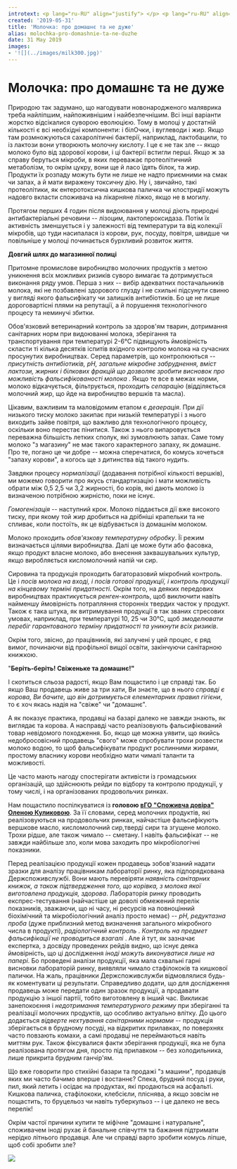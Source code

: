 ```yaml
---
introtext: <p lang="ru-RU" align="justify"> </p> <p lang="ru-RU" align="justify"><span><span><span lang="uk-UA"> Вибір постачальника харчових продуктів, а особливо, молочних </span></span><span><span lang="uk-UA">– </span></span><span><span lang="uk-UA">штука страх, яка відповідальна! Бо молоко, з точки зору мікроорганізмів, дуже благодатний харч і жоден навіть найледачіший мікроб не втримається, щоб не скористатися нагодою влаштувати собі там життя. Окрім того, молочні продукти, на жаль, доволі часто фальсифікують.</span></span></span></p>
created: '2019-05-31'
title: 'Молочка: про домашнє та не дуже'
alias: molochka-pro-domashnie-ta-ne-duzhe
date: 31 May 2019
images:
- '![](../images/milk300.jpg)'
---
```


# Молочка: про домашнє та не дуже

Природою так задумано, що нагодувати новонародженого маляврика треба найліпшим, найпоживнішим і найбезпечнішим. Всі інші варіанти жорстко відсікалися суворою еволюцією. Тому в молоці у достатній кількості є всі необхідні компоненти: і білОчки, і вуглеводи і жир. Якщо там розмножуються сахаролітичні бактерії, наприклад, лактобацили, то із лактози вони утворюють молочну кислоту. І це є не так зле -- якщо молоко було від здорової корови, і ці бактерії встигли перші. Якщо ж за справу беруться мікроби, в яких переважає протеолітичний метаболізм, то окрім цукру, вони ще й ласо їдять білок, та жир. Продукти їх розпаду можуть бути не лише не надто приємними на смак чи запах, а й мати виражену токсичну дію. Ну і, звичайно, такі протеолітики, як ентеротоксична кишкова паличка чи клостридії можуть надовго вкласти споживача на лікарняне ліжко, якщо не в могилу.

Протягом перших 4 годин після видоювання у молоці діють природні антибактеріальні речовини -- лізоцим, лактопероксидаза. Потім їх активність зменшується і у залежності від температури та від колекції мікробів, що туди насипалася із корови, рук, посуду, повітря, швидше чи повільніше у молоці починається бурхливий розвиток життя.

**Довгий шлях до магазинної полиці**

Притомне промислове виробництво молочних продуктів з метою уникнення всіх можливих ризиків суворо вимагає та дотримується виконання ряду умов. Перша з них -- вибір адекватних постачальників молока, які не позбавлені здорового глузду і не схильні підсунути свиню у вигляді якого фальсифікату чи залишків антибіотиків. Бо це не лише дороговартісні плями на репутації, а й порушення технологічного процесу та неминучі збитки.

Обов'язковий ветеринарний контроль за здоров'ям тварин, дотримання санітарних норм при видоюванні молока, зберігання та транспортування при температурі 2-6°С підвищують ймовірність скласти ті кілька десятків іспитів вхідного контролю молока на сучасних просунутих виробництвах. Серед параметрів, що контролюються -- *присутність антибіотиків, рН, загальне мікробне забруднення, вміст лактози, жирних і білкових фракцій що дозволяє зробити висновок про можливість фальсифікованості молока* . Якщо те все в межах норми, молоко відкачується, фільтрується, проходить *сепарацію* (відділяється молочний жир, що йде на виробництво вершків та масла).

Цікавим, важливим та маловідомим етапом є *деаерація*. При дії низького тиску молоко закипає при низькій температурі і з нього виходить зайве повітря, що важливо для технологічного процесу, оскільки воно перестає пінитися. Також з нього випаровується переважна більшість летких сполук, які зумовлюють запах. Саме тому молоко "з магазину" не має такого характерного запаху, як домашнє. Про те, погано це чи добре -- можна сперечатися, бо комусь хочеться "запаху корови", а когось ще з дитинства від такого нудить.

Завдяки процесу *нормалізації* (додавання потрібної кількості вершків), ми можемо говорити про якусь стандартизацію і мати можливість обрати між 0,5 2,5 чи 3,2 жирності, бо корів, які дають молоко із визначеною потрібною жирністю, поки не існує.

*Гомогенізація* -- наступний крок. Молоко піддається дії вже високого тиску, при якому той жир дробиться на дрібніші крапельки та не спливає, коли постоїть, як це відбувається із домашнім молоком.

Молоко проходить *обов'язкову температурну обробку*. Її режим визначається цілями виробництва. Далі це може бути або фасовка, якщо продукт власне молоко, або внесення заквашувальних культур, якщо виробляється кисломолочний напій чи сир.

Сировина та продукція проходить багаторазовий мікробний контроль. Це і *посів молока на вході, і посів готової продукції, і контроль продукції на кінцевому терміні придатності.* Окрім того, на деяких передових виробництвах практикується *ренген-контроль*, щоб виключити навіть найменшу ймовірність потрапляння сторонніх твердих часток у продукт. Також є така штука, як витримування продукції в так званих стресових умовах, наприклад, при температурі 10, 25 чи 30°С, щоб *змоделювати перебіг гарантованого терміну придатності та уникнути всіх ризиків*.

Окрім того, звісно, до працівників, які залучені у цей процес, є ряд вимог, починаючи від профільної вищої освіти, закінчуючи санітарною книжкою.

"**Беріть-беріть! Свіженьке та домашнє!"**

І скотиться сльоза радості, якщо Вам пощастило і це справді так. Бо якщо Ваш продавець живе за три хати, Ви знаєте, що в нього *справді є корова, Ви бачите, що він дотримується елементарних правил гігієни*, то є хоч якась надія на "свіже" чи "домашнє".

А як показує практика, продавці на базарі далеко не завжди знають, як виглядає та корова. А насправді часто реалізовують фальсифікований товар невідомого походження. Бо, якщо ще можна уявити, що якийсь недобросовісний продавець "свого" може спробувати трохи розвести молоко водою, то щоб фальсифікувати продукт рослинними жирами, простому власнику корови необхідно мати чималі таланти та можливості.

Це часто мають нагоду спостерігати активісти із громадських організацій, що здійснюють рейди по відбору та контролю продукції, у тому числі, і на організованих продовольчих ринках.

Нам пощастило поспілкуватися із **головою [вГО "Споживча довіра"](http://vgo-dovira.org) [Оленою Куликовою](https://www.facebook.com/profile.php?id=100001918165241)**. За її словами, серед молочних продуктів, які реалізовуються на продовольчих ринках, найчастіше фальсифікують вершкове масло, кисломолочний сир,тверді сири та згущене молоко. Трохи рідше, але також чимало -- сметану. І навіть фальсифікат -- не завжди найбільше зло, коли мова заходить про мікробіологічні показники.

Перед реалізацією продукції кожен продавець зобов'язаний надати зразки для аналізу працівникам лабораторії ринку, яка підпорядкована Держспоживслужбі. Вони мають перевіряти *наявність санітарних книжок, а також підтвердження того, що корівка, з молока якої виготовлена продукція, здорова*. Лабораторія ринку проводить експрес-тестування (найчастіше це доволі обмежений перелік показників, зважаючи, що ні часу, ні ресурсів на повноцінний біохімічний та мікробіологічний аналіз просто немає) -- *рН, редуктазна проба* (дуже приблизний метод визначення загального мікробного числа в продукті), *радіологічний контроль* . *Контроль на предмет фальсифікації не проводиться взагалі* . Але й тут, як зазначає експертка, з досвіду проведених рейдів видно, що існує деяка ймовірність, що ці дослідження *іноді можуть виконуватися лише на папері*. Бо проведені аналізи продукції, яка мала схвальні гарні висновки лабораторій ринку, виявляли чимало стафілококів та кишкової палички. На жаль, працівники Держспоживслужби відмовлялися будь-як коментувати ці результати. Справедливо додати, що для дослідження продавець може передати один зразок продукції, а продавати продукцію з іншої партії, тобто виготовлену в інший час. Викликає занепокоєння і *недотримання температурного режиму* при зберіганні та реалізації молочних продуктів, що особливо актуально влітку. До цього додається *відверте нехтування санітарними нормами* -- продукція зберігається в брудному посуді, на відкритих прилавках, по поверхнях часто повзають комахи, а самі продавці не переймаються навіть миттям рук. Також фіксувалися факти зберігання продукції, яка не була реалізована протягом дня, просто під прилавком -- без холодильника, лише прикрита брудним ганчір'ям.

Що вже говорити про стихійні базари та продажі "з машини", продавців яких ми часто бачимо вперше і востаннє? Спека, брудний посуд і руки, пил, який летить і осідає на продуктах, які продаються на асфальті. Кишкова паличка, стафілококи, клебсієли, пліснява, а якщо зовсім не пощастить, то бруцельоз чи навіть туберкульоз -- і це далеко не весь перелік!

Окрім частої причини купити те міфічне "домашнє і натуральне", споживачем іноді рухає й банальне співчуття та бажання підтримати нерідко літнього продавця. Але чи справді варто зробити комусь ліпше, щоб собі зробити зле?

![](../images/milk300.jpg)
